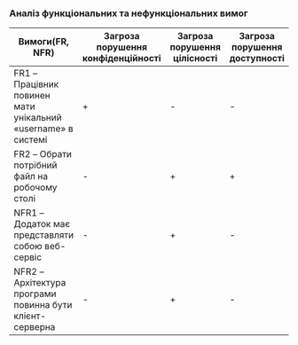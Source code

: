 ### Аналіз функціональних та нефункціональних вимог

| Вимоги(FR, NFR) | Загроза порушення конфіденційності | Загроза порушення цілісності | Загроза порушення доступності |
|----|----|----|----|
| FR1 – Працівник повинен мати унікальний «username» в системі | + | - | - |
| FR2 – Обрати потрібний файл на робочому столі | - | + | + |
| NFR1 – Додаток має представляти собою веб-сервіс | - | + | - |
| NFR2 – Архітектура програми повинна бути клієнт-серверна | - | + | - |
